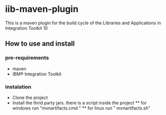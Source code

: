 # iib-maven-plugin

This is a maven plugin for the build cycle of the Libraries and Applications in Integration Toolkit 10

## How to use and install
### pre-requirements
* maven
* IBM® Integration Toolkit 
### instalation
* Clone the project
* Install the thrid party jars. there is a script inside the project
 ** for windows run "mvnartifacts.cmd "
 ** for linux run " mvnartifacts.sh"

